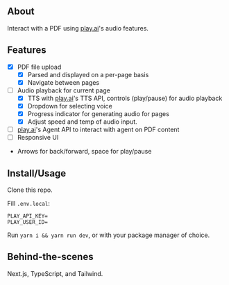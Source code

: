 ## About

Interact with a PDF using [play.ai](https://play.ai/)'s audio features.

## Features

- [x] PDF file upload
    - [x] Parsed and displayed on a per-page basis
    - [x] Navigate between pages
- [ ] Audio playback for current page
    - [x] TTS with [play.ai](https://play.ai/)'s TTS API, controls (play/pause) for audio playback
    - [x] Dropdown for selecting voice
    - [x] Progress indicator for generating audio for pages
    - [x] Adjust speed and temp of audio input.
- [ ] [play.ai]()'s Agent API to interact with agent on PDF content
- [ ] Responsive UI

* Arrows for back/forward, space for play/pause

## Install/Usage

Clone this repo.

Fill `.env.local`:

```
PLAY_API_KEY=
PLAY_USER_ID=
```

Run `yarn i && yarn run dev`, or with your package manager of choice.

## Behind-the-scenes

Next.js, TypeScript, and Tailwind.
